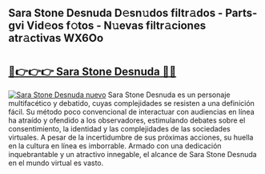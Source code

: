 ## Sara Stone Desnuda D𝚎sn𝚞dos filtr𝚊dos - Parts-gvi Vid𝚎os f𝚘tos - N𝚞evas filtr𝚊ciones atr𝚊ctivas WX6Oo

# <h2><a href="http://mb9kdd.tromn.icu/?c=Sara+Stone+Desnuda">🔗👉👉👉 Sara Stone Desnuda 🔗🔗</a></h2>

[![Sara Stone Desnuda nuevo](https://i.imgur.com/pEAQMta.gif)](http://mb9kdd.tromn.icu/?c=Sara+Stone+Desnuda)
Sara Stone Desnuda es un personaje multifacético y debatido, cuyas complejidades se resisten a una definición fácil.  Su método poco convencional de interactuar con audiencias en línea ha atraído y ofendido a los observadores, estimulando debates sobre el consentimiento, la identidad y las complejidades de las sociedades virtuales. A pesar de la incertidumbre de sus próximas acciones, su huella en la cultura en línea es imborrable. Armado con una dedicación inquebrantable y un atractivo innegable, el alcance de Sara Stone Desnuda en el mundo virtual es vasto.
